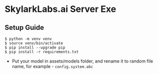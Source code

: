 # SkylarkLabs.ai Server Exe

## Setup Guide

```
$ python -m venv venv
$ source venv/bin/activate
$ pip install --upgrade pip
$ pip install -r requirements.txt
``` 
- Put your model in assets/models folder, and rename it to random file name, for example - `config.system.abc`